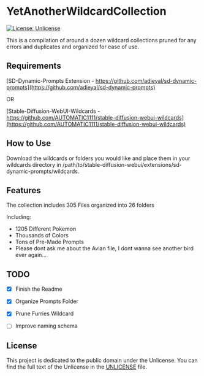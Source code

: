 YetAnotherWildcardCollection
=============

[![License: Unlicense](https://img.shields.io/badge/license-Unlicense-blue.svg)](https://opensource.org/licenses/unlicense)

This is a compilation of around a dozen wildcard collections pruned for any errors and duplicates and organized for ease of use. 

## Requirements

[SD-Dynamic-Prompts Extension - https://github.com/adieyal/sd-dynamic-prompts](https://github.com/adieyal/sd-dynamic-prompts)

OR

[Stable-Diffusion-WebUI-Wildcards - https://github.com/AUTOMATIC1111/stable-diffusion-webui-wildcards](https://github.com/AUTOMATIC1111/stable-diffusion-webui-wildcards)

## How to Use

Download the wildcards or folders you would like and place them in your wildcards directory in /path/to/stable-diffusion-webui/extensions/sd-dynamic-prompts/wildcards.

Features
--------

The collection includes 305 Files organized into 26 folders

Including:
- 1205 Different Pokemon
- Thousands of Colors
- Tons of Pre-Made Prompts
- Please dont ask me about the Avian file, I dont wanna see another bird ever again...

## TODO

- [X] Finish the Readme
- [X] Organize Prompts Folder
- [X] Prune Furries Wildcard
- [ ] Improve naming schema


## License

This project is dedicated to the public domain under the Unlicense.
You can find the full text of the Unlicense in the [UNLICENSE](UNLICENSE) file.
